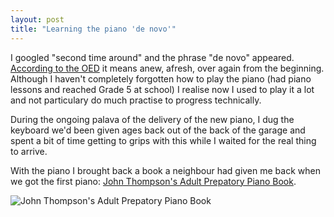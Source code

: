 ```yaml
---
layout: post
title: "Learning the piano 'de novo'"
---
```


I googled "second time around" and the phrase "de novo" appeared. [According to the OED](https://oed.com/view/Entry/47599?redirectedFrom=de+novo#eid7498134) it means anew, afresh, over again from the beginning. Although I haven't completely forgotten how to play the piano (had piano lessons and reached Grade 5 at school) I realise now I used to play it a lot and not particulary do much practise to progress technically. 

During the ongoing palava of the delivery of the new piano, I dug the keyboard we'd been given ages back out of the back of the garage and spent a bit of time getting to grips with this while I waited for the real thing to arrive.

With the piano I brought back a book a neighbour had given me back when we got the first piano: [John Thompson's Adult Prepatory Piano Book](https://www.amazon.co.uk/John-Thompsons-Adult-Preparatory-Piano/dp/071195433X).

![John Thompson's Adult Prepatory Piano Book](https://images-na.ssl-images-amazon.com/images/I/51GIDg3sCML._SX389_BO1,204,203,200_.jpg)


